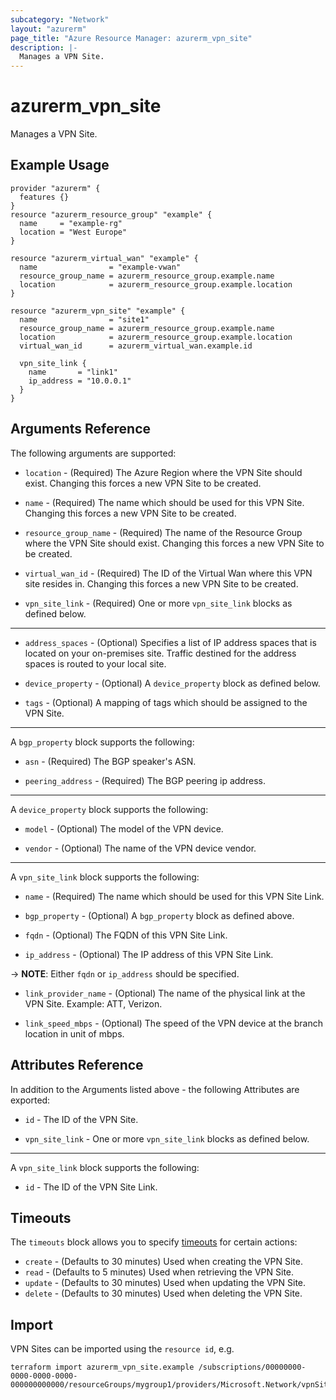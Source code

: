 ```yaml
---
subcategory: "Network"
layout: "azurerm"
page_title: "Azure Resource Manager: azurerm_vpn_site"
description: |-
  Manages a VPN Site.
---
```


# azurerm_vpn_site

Manages a VPN Site.

## Example Usage

```hcl
provider "azurerm" {
  features {}
}
resource "azurerm_resource_group" "example" {
  name     = "example-rg"
  location = "West Europe"
}

resource "azurerm_virtual_wan" "example" {
  name                = "example-vwan"
  resource_group_name = azurerm_resource_group.example.name
  location            = azurerm_resource_group.example.location
}

resource "azurerm_vpn_site" "example" {
  name                = "site1"
  resource_group_name = azurerm_resource_group.example.name
  location            = azurerm_resource_group.example.location
  virtual_wan_id      = azurerm_virtual_wan.example.id

  vpn_site_link {
    name       = "link1"
    ip_address = "10.0.0.1"
  }
}
```

## Arguments Reference

The following arguments are supported:

* `location` - (Required) The Azure Region where the VPN Site should exist. Changing this forces a new VPN Site to be created.

* `name` - (Required) The name which should be used for this VPN Site. Changing this forces a new VPN Site to be created.

* `resource_group_name` - (Required) The name of the Resource Group where the VPN Site should exist. Changing this forces a new VPN Site to be created.

* `virtual_wan_id` - (Required) The ID of the Virtual Wan where this VPN site resides in. Changing this forces a new VPN Site to be created.

* `vpn_site_link` - (Required) One or more `vpn_site_link` blocks as defined below.

---

* `address_spaces` - (Optional) Specifies a list of IP address spaces that is located on your on-premises site. Traffic destined for the address spaces is routed to your local site.

* `device_property` - (Optional) A `device_property` block as defined below.

* `tags` - (Optional) A mapping of tags which should be assigned to the VPN Site.

---

A `bgp_property` block supports the following:

* `asn` - (Required) The BGP speaker's ASN.

* `peering_address` - (Required) The BGP peering ip address. 

---

A `device_property` block supports the following:

* `model` - (Optional) The model of the VPN device.

* `vendor` - (Optional) The name of the VPN device vendor.
                        
---

A `vpn_site_link` block supports the following:

* `name` - (Required) The name which should be used for this VPN Site Link.

* `bgp_property` - (Optional) A `bgp_property` block as defined above.

* `fqdn` - (Optional) The FQDN of this VPN Site Link.

* `ip_address` - (Optional) The IP address of this VPN Site Link.

-> **NOTE**: Either `fqdn` or `ip_address` should be specified.

* `link_provider_name` - (Optional) The name of the physical link at the VPN Site. Example: ATT, Verizon.

* `link_speed_mbps` - (Optional) The speed of the VPN device at the branch location in unit of mbps.

## Attributes Reference

In addition to the Arguments listed above - the following Attributes are exported: 

* `id` - The ID of the VPN Site.

* `vpn_site_link` - One or more `vpn_site_link` blocks as defined below.

---

A `vpn_site_link` block supports the following:

* `id` - The ID of the VPN Site Link.

## Timeouts

The `timeouts` block allows you to specify [timeouts](https://www.terraform.io/docs/configuration/resources.html#timeouts) for certain actions:

* `create` - (Defaults to 30 minutes) Used when creating the VPN Site.
* `read` - (Defaults to 5 minutes) Used when retrieving the VPN Site.
* `update` - (Defaults to 30 minutes) Used when updating the VPN Site.
* `delete` - (Defaults to 30 minutes) Used when deleting the VPN Site.

## Import

VPN Sites can be imported using the `resource id`, e.g.

```shell
terraform import azurerm_vpn_site.example /subscriptions/00000000-0000-0000-0000-000000000000/resourceGroups/mygroup1/providers/Microsoft.Network/vpnSites/site1
```
